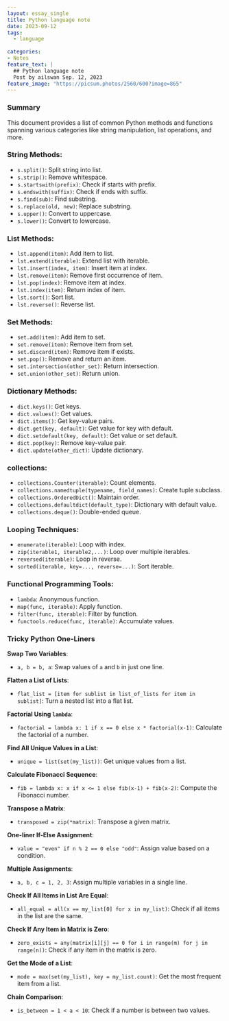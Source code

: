 ```yaml
---
layout: essay_single
title: Python language note
date: 2023-09-12
tags:
  - language
 
categories:
- Notes
feature_text: |
  ## Python language note
  Post by ailswan Sep. 12, 2023
feature_image: "https://picsum.photos/2560/600?image=865"
---
```


### Summary
This document provides a list of common Python methods and functions spanning various categories like string manipulation, list operations, and more.

### **String Methods**:
- `s.split()`: Split string into list.
- `s.strip()`: Remove whitespace.
- `s.startswith(prefix)`: Check if starts with prefix.
- `s.endswith(suffix)`: Check if ends with suffix.
- `s.find(sub)`: Find substring.
- `s.replace(old, new)`: Replace substring.
- `s.upper()`: Convert to uppercase.
- `s.lower()`: Convert to lowercase.

### **List Methods**:
- `lst.append(item)`: Add item to list.
- `lst.extend(iterable)`: Extend list with iterable.
- `lst.insert(index, item)`: Insert item at index.
- `lst.remove(item)`: Remove first occurrence of item.
- `lst.pop(index)`: Remove item at index.
- `lst.index(item)`: Return index of item.
- `lst.sort()`: Sort list.
- `lst.reverse()`: Reverse list.

### **Set Methods**:
- `set.add(item)`: Add item to set.
- `set.remove(item)`: Remove item from set.
- `set.discard(item)`: Remove item if exists.
- `set.pop()`: Remove and return an item.
- `set.intersection(other_set)`: Return intersection.
- `set.union(other_set)`: Return union.

### **Dictionary Methods**:
- `dict.keys()`: Get keys.
- `dict.values()`: Get values.
- `dict.items()`: Get key-value pairs.
- `dict.get(key, default)`: Get value for key with default.
- `dict.setdefault(key, default)`: Get value or set default.
- `dict.pop(key)`: Remove key-value pair.
- `dict.update(other_dict)`: Update dictionary.

### **collections**:
- `collections.Counter(iterable)`: Count elements.
- `collections.namedtuple(typename, field_names)`: Create tuple subclass.
- `collections.OrderedDict()`: Maintain order.
- `collections.defaultdict(default_type)`: Dictionary with default value.
- `collections.deque()`: Double-ended queue.

### **Looping Techniques**:
- `enumerate(iterable)`: Loop with index.
- `zip(iterable1, iterable2,...)`: Loop over multiple iterables.
- `reversed(iterable)`: Loop in reverse.
- `sorted(iterable, key=..., reverse=...)`: Sort iterable.

### **Functional Programming Tools**:
- `lambda`: Anonymous function.
- `map(func, iterable)`: Apply function.
- `filter(func, iterable)`: Filter by function.
- `functools.reduce(func, iterable)`: Accumulate values.

### Tricky Python One-Liners

**Swap Two Variables**:
- `a, b = b, a`: Swap values of `a` and `b` in just one line.

**Flatten a List of Lists**:
- `flat_list = [item for sublist in list_of_lists for item in sublist]`: Turn a nested list into a flat list.

**Factorial Using `lambda`**:
- `factorial = lambda x: 1 if x == 0 else x * factorial(x-1)`: Calculate the factorial of a number.

**Find All Unique Values in a List**:
- `unique = list(set(my_list))`: Get unique values from a list.

**Calculate Fibonacci Sequence**:
- `fib = lambda x: x if x <= 1 else fib(x-1) + fib(x-2)`: Compute the Fibonacci number.

**Transpose a Matrix**:
- `transposed = zip(*matrix)`: Transpose a given matrix.

**One-liner If-Else Assignment**:
- `value = "even" if n % 2 == 0 else "odd"`: Assign value based on a condition.

**Multiple Assignments**:
- `a, b, c = 1, 2, 3`: Assign multiple variables in a single line.

**Check If All Items in List Are Equal**:
- `all_equal = all(x == my_list[0] for x in my_list)`: Check if all items in the list are the same.

**Check If Any Item in Matrix is Zero**:
- `zero_exists = any(matrix[i][j] == 0 for i in range(m) for j in range(n))`: Check if any item in the matrix is zero.

**Get the Mode of a List**:
- `mode = max(set(my_list), key = my_list.count)`: Get the most frequent item from a list.

**Chain Comparison**:
- `is_between = 1 < a < 10`: Check if a number is between two values.
